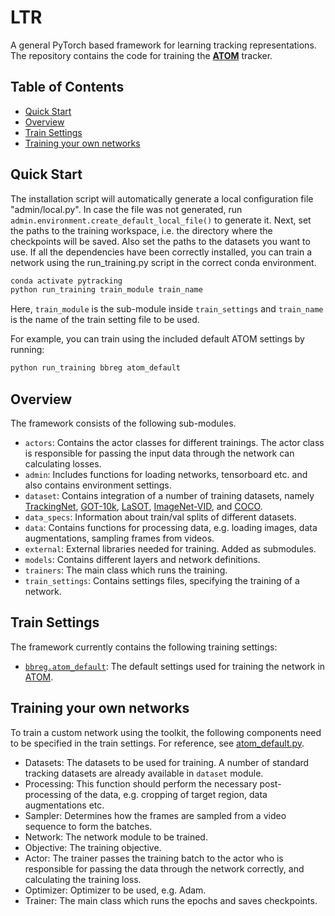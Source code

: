 # LTR

A general PyTorch based framework for learning tracking representations. The repository contains the code for training the [**ATOM**](https://arxiv.org/pdf/1811.07628.pdf) tracker.

## Table of Contents

* [Quick Start](#quick-start)
* [Overview](#overview)
* [Train Settings](#train-settings)
* [Training your own networks](#training-your-own-networks)

## Quick Start
The installation script will automatically generate a local configuration file  "admin/local.py". In case the file was not generated, run ```admin.environment.create_default_local_file()``` to generate it. Next, set the paths to the training workspace, 
i.e. the directory where the checkpoints will be saved. Also set the paths to the datasets you want to use. If all the dependencies have been correctly installed, you can train a network using the run_training.py script in the correct conda environment.  
```bash
conda activate pytracking
python run_training train_module train_name
```
Here, ```train_module``` is the sub-module inside ```train_settings``` and ```train_name``` is the name of the train setting file to be used.

For example, you can train using the included default ATOM settings by running:
```bash
python run_training bbreg atom_default
```


## Overview
The framework consists of the following sub-modules.  
 - ```actors```: Contains the actor classes for different trainings. The actor class is responsible for passing the input data through the network can calculating losses.  
 - ```admin```: Includes functions for loading networks, tensorboard etc. and also contains environment settings.  
 - ```dataset```: Contains integration of a number of training datasets, namely [TrackingNet](https://tracking-net.org/), [GOT-10k](http://got-10k.aitestunion.com/), [LaSOT](https://cis.temple.edu/lasot/), 
 [ImageNet-VID](http://image-net.org/), and [COCO](http://cocodataset.org/#home).  
 - ```data_specs```: Information about train/val splits of different datasets.   
 - ```data```: Contains functions for processing data, e.g. loading images, data augmentations, sampling frames from videos.  
 - ```external```: External libraries needed for training. Added as submodules.  
 - ```models```: Contains different layers and network definitions.  
 - ```trainers```: The main class which runs the training.  
 - ```train_settings```: Contains settings files, specifying the training of a network.   
 
## Train Settings
 The framework currently contains the following training settings:  
 - [```bbreg.atom_default```](train_settings/bbreg/atom_default.py): The default settings used for training the network in [ATOM](https://arxiv.org/pdf/1811.07628.pdf).
 
 
## Training your own networks
To train a custom network using the toolkit, the following components need to be specified in the train settings. For reference, see [atom_default.py](train_settings/bbreg/atom_default.py).  
- Datasets: The datasets to be used for training. A number of standard tracking datasets are already available in ```dataset``` module.  
- Processing: This function should perform the necessary post-processing of the data, e.g. cropping of target region, data augmentations etc.  
- Sampler: Determines how the frames are sampled from a video sequence to form the batches.  
- Network: The network module to be trained.  
- Objective: The training objective.  
- Actor: The trainer passes the training batch to the actor who is responsible for passing the data through the network correctly, and calculating the training loss.  
- Optimizer: Optimizer to be used, e.g. Adam.  
- Trainer: The main class which runs the epochs and saves checkpoints. 
 

 
